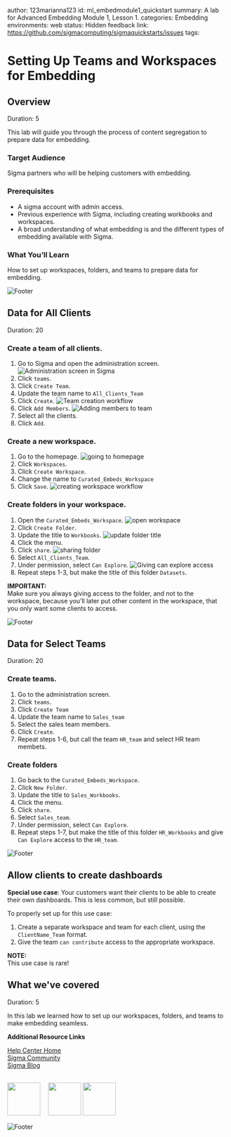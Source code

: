 author: 123marianna123
id: ml_embedmodule1_quickstart
summary: A lab for Advanced Embedding Module 1, Lesson 1.
categories: Embedding
environments: web
status: Hidden
feedback link: https://github.com/sigmacomputing/sigmaquickstarts/issues
tags: 

<!-- 
SETTING THE AVAILABLE CATEGORIES WILL MAKE YOUR QUICKSTART PART OF A GROUP THAT USERS CAN FILTER ON IN THE QUICKSTART PORTAL.

AVAILABLE CATEGORIES ARE:
Administration
Embedding
Functions
Fundamentals
Partners
Snowflake
Tables (include pivot and input tables for now)
Use-cases

PLEASE REVIEW THE SIGMA QUICKSTART STYLE GUIDE. ALL QUICKSTART SHOULD SHARE A COMMON LOOK AND FEEL. 

YOU MAY WANT TO REVIEW A PUBLISHED GUIDE FIRST SO THAT YOU ARE FAMILIAR WITH HOW COMMON MARKDOWN IS APPLIED YOU CAN ACCESS THE SIGMA QUICKSTART STYLE GUIDE HERE:
http://localhost:8000/guide/sigma-style-guide/index.html?index=..%2F..internal#0
-->

# Setting Up Teams and Workspaces for Embedding
<!-- The above name is what appears on the website and is searchable. -->

## Overview 
Duration: 5 
<!--Duration is deprecated and no longer required, however the code still expects to see it so include it for each section. The actual time value does not matter. -->

This lab will guide you through the process of content segregation to prepare data for embedding.

### Target Audience
Sigma partners who will be helping customers with embedding.

### Prerequisites

<ul>
  <li>A sigma account with admin access.</li>
  <li>Previous experience with Sigma, including creating workbooks and workspaces.</li>
  <li>A broad understanding of what embedding is and the different types of embedding available with Sigma.</li>
</ul>
  
### What You’ll Learn
How to set up workspaces, folders, and teams to prepare data for embedding.


![Footer](assets/sigma_footer.png)
<!-- NOTE: SIGMA LOGO REQUIRED AT END OF EACH ## SECTION -->
<!-- END OF OVERVIEW -->

## Data for All Clients
Duration: 20

### Create a team of all clients.
1. Go to Sigma and open the administration screen.
![Administration screen in Sigma](assets/m1_l1_step1.png)
2. Click `teams`.
3. Click `Create Team`.
4. Update the team name to `All_Clients_Team`
5. Click `Create`.
![Team creation workflow](assets/m1_l1_step5.png)
6. Click `Add Members`.
![Adding members to team](assets/m1_l1_step6.png)
7. Select all the clients.
8. Click `Add`.

### Create a new workspace.
1. Go to the homepage.
![going to homepage](assets/m1_l1_step1WORKSPACE.png)
2. Click `Workspaces`.
3. Click `Create Workspace`.
4. Change the name to `Curated_Embeds_Workspace`
5. Click `Save`.
![creating workspace workflow](assets/m1_l1_step5WORKSPACE.png)

### Create folders in your workspace.
1. Open the `Curated_Embeds_Workspace`.
![open workspace](assets/m1_l1_step1FOLDERS.png)
2. Click `Create Folder`.
3. Update the title to `Workbooks`.
![update folder title](assets/m1_l1_step3FOLDERS.png)
4. Click the menu.
5. Click `share`.
![sharing folder](assets/m1_l1_step5FOLDERS.png)
6. Select `All_Clients_Team`.
7. Under permission, select `Can Explore`.
![Giving can explore access](assets/m1_l1_step7FOLDERS.png)
8. Repeat steps 1-3, but make the title of this folder `Datasets`.

<aside class="positive">
<strong>IMPORTANT:</strong><br> Make sure you always giving access to the folder, and not to the workspace, because you’ll later put other content in the workspace, that you only want some clients to access.
</aside>

![Footer](assets/sigma_footer.png)
<!-- END OF SECTION-->

## Data for Select Teams
Duration: 20

### Create teams.
1. Go to the administration screen.
2. Click `teams`.
3. Click `Create Team`
4. Update the team name to `Sales_team`
5. Select the sales team members.
6. Click `Create`.
7. Repeat steps 1-6, but call the team `HR_team` and select HR team membets.


### Create folders
1. Go back to the `Curated_Embeds_Workspace`.
2. Click `New Folder`.
3. Update the title to `Sales_Workbooks`.
4. Click the menu.
5. Click `share`.
6. Select `Sales_team`.
7. Under permission, select `Can Explore`.
8. Repeat steps 1-7, but make the title of this folder `HR_Workbooks` and give `Can Explore` access to the `HR_team`.

![Footer](assets/sigma_footer.png)
<!-- END OF SECTION-->

## Allow clients to create dashboards
**Special use case**: Your customers want their clients to be able to create their own dashboards. This is less common, but still possible. 

To properly set up for this use case:
1. Create a separate workspace and team for each client, using the `ClientName_Team` format. 
2. Give the team `can contribute` access to the appropriate workspace.

<aside class="negative">
<strong>NOTE:</strong><br> This use case is rare!
</aside>


## What we've covered
Duration: 5

In this lab we learned how to set up our workspaces, folders, and teams to make embedding seamless.

<!-- THE FOLLOWING ADDITIONAL RESOURCES IS REQUIRED AS IS FOR ALL QUICKSTARTS -->
**Additional Resource Links**

[Help Center Home](https://help.sigmacomputing.com/hc/en-us)<br>
[Sigma Community](https://community.sigmacomputing.com/)<br>
[Sigma Blog](https://www.sigmacomputing.com/blog/)<br>
<br>

[<img src="./assets/twitter.jpeg" width="75"/>](https://twitter.com/sigmacomputing)&emsp;
[<img src="./assets/linkedin.png" width="75"/>](https://www.linkedin.com/company/sigmacomputing)
[<img src="./assets/facebook.png" width="75"/>](https://www.facebook.com/sigmacomputing)

![Footer](assets/sigma_footer.png)
<!-- END OF WHAT WE COVERED -->
<!-- END OF QUICKSTART -->
